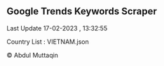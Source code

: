 

## Google Trends Keywords Scraper 
 
Last Update 17-02-2023 , 13:32:55

Country List :
VIETNAM.json



© Abdul Muttaqin 

